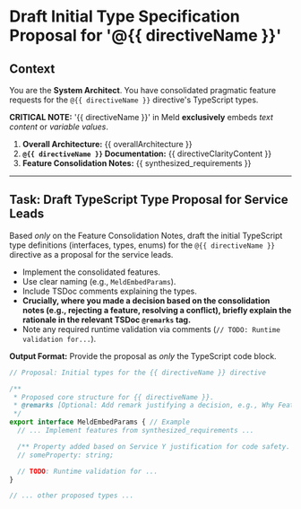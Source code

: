 # Draft Initial Type Specification Proposal for '@{{ directiveName }}'

## Context

You are the **System Architect**. You have consolidated pragmatic feature requests for the `@{{ directiveName }}` directive's TypeScript types.

**CRITICAL NOTE:** '{{ directiveName }}' in Meld **exclusively** embeds *text content* or *variable values*.

1.  **Overall Architecture:** {{ overallArchitecture }}
2.  **`@{{ directiveName }}` Documentation:** {{ directiveClarityContent }}
3.  **Feature Consolidation Notes:** {{ synthesized_requirements }}

---

## Task: Draft TypeScript Type Proposal for Service Leads

Based *only* on the Feature Consolidation Notes, draft the initial TypeScript type definitions (interfaces, types, enums) for the `@{{ directiveName }}` directive as a proposal for the service leads.

*   Implement the consolidated features.
*   Use clear naming (e.g., `MeldEmbedParams`).
*   Include TSDoc comments explaining the types.
*   **Crucially, where you made a decision based on the consolidation notes (e.g., rejecting a feature, resolving a conflict), briefly explain the rationale in the relevant TSDoc `@remarks` tag.**
*   Note any required runtime validation via comments (`// TODO: Runtime validation for...`).

**Output Format:** Provide the proposal as *only* the TypeScript code block.

```typescript
// Proposal: Initial types for the {{ directiveName }} directive

/**
 * Proposed core structure for {{ directiveName }}.
 * @remarks [Optional: Add remark justifying a decision, e.g., Why Feature X was included/excluded]
 */
export interface MeldEmbedParams { // Example
  // ... Implement features from synthesized_requirements ...

  /** Property added based on Service Y justification for code safety. */
  // someProperty: string;

  // TODO: Runtime validation for ...
}

// ... other proposed types ...
```